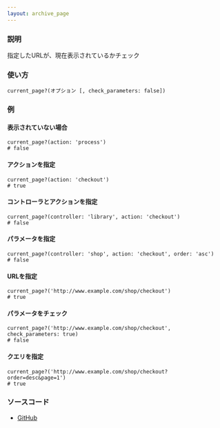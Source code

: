 ```yaml
---
layout: archive_page
---
```

### 説明
指定したURLが、現在表示されているかチェック

### 使い方
    current_page?(オプション [, check_parameters: false])

### 例
#### 表示されていない場合
    current_page?(action: 'process')
    # false

#### アクションを指定
    current_page?(action: 'checkout')
    # true

#### コントローラとアクションを指定
    current_page?(controller: 'library', action: 'checkout')
    # false

#### パラメータを指定
    current_page?(controller: 'shop', action: 'checkout', order: 'asc')
    # false

#### URLを指定
    current_page?('http://www.example.com/shop/checkout')
    # true

#### パラメータをチェック
    current_page?('http://www.example.com/shop/checkout', check_parameters: true)
    # false

#### クエリを指定
    current_page?('http://www.example.com/shop/checkout?order=desc&page=1')
    # true

### ソースコード
* [GitHub](https://github.com/rails/rails/blob/ac30e389ecfa0e26e3d44c1eda8488ddf63b3ecc/actionview/lib/action_view/helpers/url_helper.rb#L543)